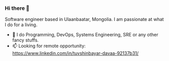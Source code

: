 ### Hi there 👋


Software engineer based in Ulaanbaatar, Mongolia. I am passionate at what I do for a living.

- 🔭 I do Programming, DevOps, Systems Engineering, SRE or any other fancy stuffs.
- 📫 Looking for remote opportunity: https://www.linkedin.com/in/tuvshinbayar-davaa-92137b31/
